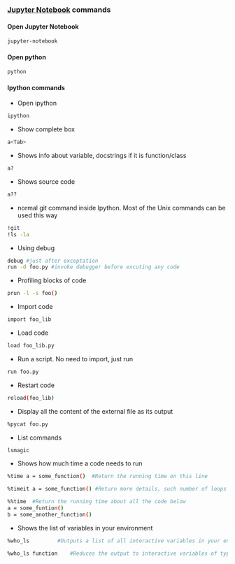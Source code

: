 ### [Jupyter Notebook](http://jupyter.org/) commands


#### Open Jupyter Notebook
````bash
jupyter-notebook
````

#### Open python
````bash
python
````

#### Ipython commands
- Open ipython
````bash
ipython
````

-  Show complete box
````bash
a<Tab>
````

- Shows info about variable, docstrings if it is function/class
````bash
a?
````

- Shows source code
````bash
a??
````

- normal git command inside Ipython. Most of the Unix commands can be used this way
````bash
!git
!ls -la
````

- Using debug
````bash
debug #just after exceptation
run -d foo.py #invoke debugger before excuting any code
````

- Profiling blocks of code
````bash
prun -l -s foo()
````

- Import code
````bash
import foo_lib
````

- Load code
````bash
load foo_lib.py
````

- Run a script. No need to import, just run
````bash
run foo.py
````

- Restart code
````bash
reload(foo_lib)
````

- Display all the content of the external file as its output
````bash
%pycat foo.py
````

- List commands
````bash
lsmagic
````

- Shows how much time a code needs to run
````bash
%time a = some_function()  #Return the running time on this line

%timeit a = some_function() #Return more details, such number of loops

%%time	#Return the running time about all the code below
a = some_funtion()
b = some_another_function()
````

- Shows the list of variables in your environment
````bash
%who_ls 		#Outputs a list of all interactive variables in your environment

%who_ls function	#Reduces the output to interactive variables of type "function"
````
